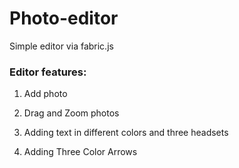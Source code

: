 # Photo-editor

Simple editor via fabric.js

### Editor features:
1. Add photo

2. Drag and Zoom photos

3. Adding text in different colors and three headsets

4. Adding Three Color Arrows
